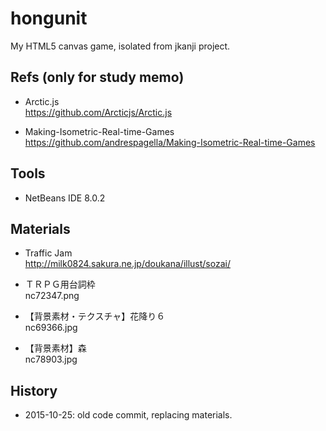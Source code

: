 # hongunit
My HTML5 canvas game, isolated from jkanji project.

## Refs (only for study memo)  
* Arctic.js  
https://github.com/Arcticjs/Arctic.js  

* Making-Isometric-Real-time-Games  
https://github.com/andrespagella/Making-Isometric-Real-time-Games  

## Tools  
* NetBeans IDE 8.0.2  

## Materials  
* Traffic Jam    
http://milk0824.sakura.ne.jp/doukana/illust/sozai/  

* ＴＲＰＧ用台詞枠  
nc72347.png  

* 【背景素材・テクスチャ】花降り６  
nc69366.jpg  

* 【背景素材】森  
nc78903.jpg  

## History  
* 2015-10-25: old code commit, replacing materials.  

